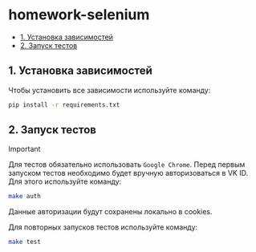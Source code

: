 # homework-selenium <!-- omit from toc -->

- [1. Установка зависимостей](#1-установка-зависимостей)
- [2. Запуск тестов](#2-запуск-тестов)

## 1. Установка зависимостей

Чтобы установить все зависимости используйте команду:

```bash
pip install -r requirements.txt
```

## 2. Запуск тестов

> [!IMPORTANT]  
> Для тестов обязательно использовать `Google Chrome`.
> Перед первым запуском тестов необходимо будет вручную авторизоваться в VK ID. Для этого используйте команду:

```bash
make auth
```

Данные авторизации будут сохранены локально в cookies.

Для повторных запусков тестов используйте команду:

```bash
make test
```
